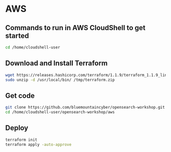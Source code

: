 # AWS

## Commands to run in AWS CloudShell to get started

```bash
cd /home/cloudshell-user
```

## Download and Install Terraform

```bash
wget https://releases.hashicorp.com/terraform/1.1.9/terraform_1.1.9_linux_amd64.zip -O /tmp/terraform.zip
sudo unzip -d /usr/local/bin/ /tmp/terraform.zip
```

## Get code

```bash
git clone https://github.com/bluemountaincyber/opensearch-workshop.git
cd /home/cloudshell-user/opensearch-workshop/aws
```

## Deploy

```bash
terraform init
terraform apply -auto-approve
```